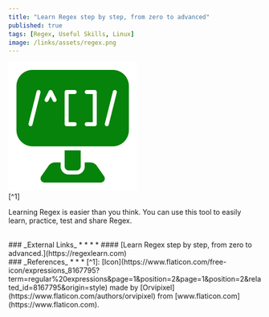 ```yaml
---
title: "Learn Regex step by step, from zero to advanced"
published: true
tags: [Regex, Useful Skills, Linux]
image: /links/assets/regex.png
---
```


![](/links/assets/regex.png)
<br>
[^1]

Learning Regex is easier than you think. You can use this tool to easily learn, practice, test and share Regex.

<br>
### _External Links_
* * *
* #### [Learn Regex step by step, from zero to advanced.](https://regexlearn.com)

<br>
### _References_
* * *
[^1]: [Icon](https://www.flaticon.com/free-icon/expressions_8167795?term=regular%20expressions&page=1&position=2&page=1&position=2&related_id=8167795&origin=style) made by [Orvipixel](https://www.flaticon.com/authors/orvipixel) from [www.flaticon.com](https://www.flaticon.com).
